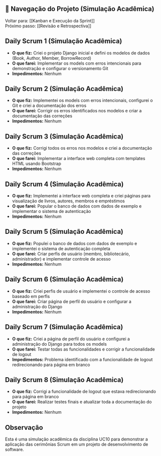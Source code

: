## 🔄 Navegação do Projeto (Simulação Acadêmica)

Voltar para: [[Kanban e Execução da Sprint]]  
Próximo passo: [[Revisão e Retrospectiva]]

## Daily Scrum 1 (Simulação Acadêmica)
- **O que fiz:** Criei o projeto Django inicial e defini os modelos de dados (Book, Author, Member, BorrowRecord)
- **O que farei:** Implementar os models com erros intencionais para demonstração e configurar o versionamento Git
- **Impedimentos:** Nenhum

## Daily Scrum 2 (Simulação Acadêmica)
- **O que fiz:** Implementei os models com erros intencionais, configurei o Git e criei a documentação dos erros
- **O que farei:** Corrigir os erros identificados nos modelos e criar a documentação das correções
- **Impedimentos:** Nenhum

## Daily Scrum 3 (Simulação Acadêmica)
- **O que fiz:** Corrigi todos os erros nos modelos e criei a documentação das correções
- **O que farei:** Implementar a interface web completa com templates HTML usando Bootstrap
- **Impedimentos:** Nenhum

## Daily Scrum 4 (Simulação Acadêmica)
- **O que fiz:** Implementei a interface web completa e criei páginas para visualização de livros, autores, membros e empréstimos
- **O que farei:** Popular o banco de dados com dados de exemplo e implementar o sistema de autenticação
- **Impedimentos:** Nenhum

## Daily Scrum 5 (Simulação Acadêmica)
- **O que fiz:** Populei o banco de dados com dados de exemplo e implementei o sistema de autenticação completa
- **O que farei:** Criar perfis de usuário (membro, bibliotecário, administrador) e implementar controle de acesso
- **Impedimentos:** Nenhum

## Daily Scrum 6 (Simulação Acadêmica)
- **O que fiz:** Criei perfis de usuário e implementei o controle de acesso baseado em perfis
- **O que farei:** Criar página de perfil do usuário e configurar a administração do Django
- **Impedimentos:** Nenhum

## Daily Scrum 7 (Simulação Acadêmica)
- **O que fiz:** Criei a página de perfil do usuário e configurei a administração do Django para todos os models
- **O que farei:** Testar todas as funcionalidades e corrigir a funcionalidade de logout
- **Impedimentos:** Problema identificado com a funcionalidade de logout redirecionando para página em branco

## Daily Scrum 8 (Simulação Acadêmica)
- **O que fiz:** Corrigi a funcionalidade de logout que estava redirecionando para página em branco
- **O que farei:** Realizar testes finais e atualizar toda a documentação do projeto
- **Impedimentos:** Nenhum

## Observação
Esta é uma simulação acadêmica da disciplina UC10 para demonstrar a aplicação das cerimônias Scrum em um projeto de desenvolvimento de software.